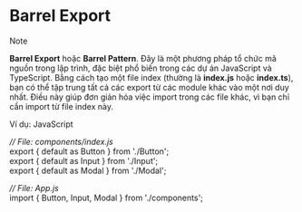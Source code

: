 # Barrel Export

> [!NOTE]
> **Barrel Export** hoặc **Barrel Pattern**. Đây là một phương pháp tổ chức mã nguồn trong lập trình, đặc biệt phổ biến trong các dự án JavaScript và TypeScript. Bằng cách tạo một file index (thường là **index.js** hoặc **index.ts**), bạn có thể tập trung tất cả các export từ các module khác vào một nơi duy nhất. Điều này giúp đơn giản hóa việc import trong các file khác, vì bạn chỉ cần import từ file index này.

Ví dụ: JavaScript

_// File: components/index.js_<br>
export { default as Button } from './Button';<br>
export { default as Input } from './Input';<br>
export { default as Modal } from './Modal';

_// File: App.js_<br>
import { Button, Input, Modal } from './components';
